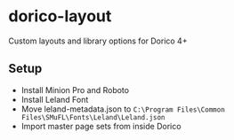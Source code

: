 # dorico-layout
Custom layouts and library options for Dorico 4+

## Setup

* Install Minion Pro and Roboto
* Install Leland Font
* Move leland-metadata.json to `C:\Program Files\Common Files\SMuFL\Fonts\Leland\Leland.json`
* Import master page sets from inside Dorico
